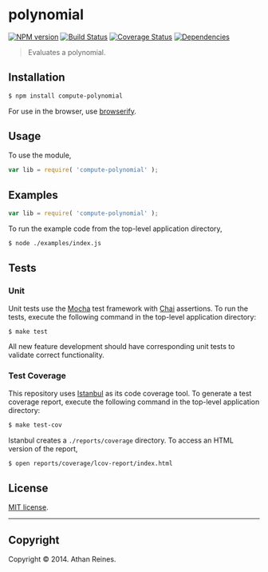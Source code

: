 polynomial
===
[![NPM version][npm-image]][npm-url] [![Build Status][travis-image]][travis-url] [![Coverage Status][coveralls-image]][coveralls-url] [![Dependencies][dependencies-image]][dependencies-url]

> Evaluates a polynomial.


## Installation

``` bash
$ npm install compute-polynomial
```

For use in the browser, use [browserify](https://github.com/substack/node-browserify).


## Usage

To use the module,

``` javascript
var lib = require( 'compute-polynomial' );
```


## Examples

``` javascript
var lib = require( 'compute-polynomial' );
```

To run the example code from the top-level application directory,

``` bash
$ node ./examples/index.js
```


## Tests

### Unit

Unit tests use the [Mocha](http://visionmedia.github.io/mocha) test framework with [Chai](http://chaijs.com) assertions. To run the tests, execute the following command in the top-level application directory:

``` bash
$ make test
```

All new feature development should have corresponding unit tests to validate correct functionality.


### Test Coverage

This repository uses [Istanbul](https://github.com/gotwarlost/istanbul) as its code coverage tool. To generate a test coverage report, execute the following command in the top-level application directory:

``` bash
$ make test-cov
```

Istanbul creates a `./reports/coverage` directory. To access an HTML version of the report,

``` bash
$ open reports/coverage/lcov-report/index.html
```


## License

[MIT license](http://opensource.org/licenses/MIT). 


---
## Copyright

Copyright &copy; 2014. Athan Reines.


[npm-image]: http://img.shields.io/npm/v/compute-polynomial.svg
[npm-url]: https://npmjs.org/package/compute-polynomial

[travis-image]: http://img.shields.io/travis/compute-io/polynomial/master.svg
[travis-url]: https://travis-ci.org/compute-io/polynomial

[coveralls-image]: https://img.shields.io/coveralls/compute-io/polynomial/master.svg
[coveralls-url]: https://coveralls.io/r/compute-io/polynomial?branch=master

[dependencies-image]: http://img.shields.io/david/compute-io/polynomial.svg
[dependencies-url]: https://david-dm.org/compute-io/polynomial

[dev-dependencies-image]: http://img.shields.io/david/dev/compute-io/polynomial.svg
[dev-dependencies-url]: https://david-dm.org/dev/compute-io/polynomial

[github-issues-image]: http://img.shields.io/github/issues/compute-io/polynomial.svg
[github-issues-url]: https://github.com/compute-io/polynomial/issues